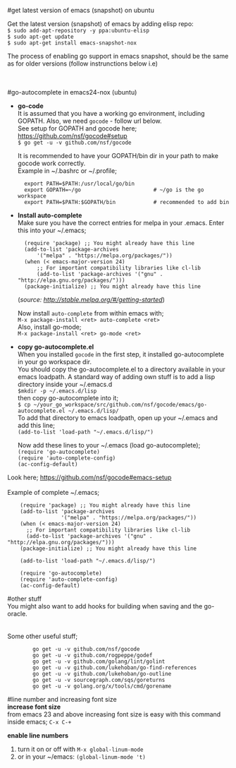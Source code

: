 #get latest version of emacs (snapshot) on ubuntu  

Get the latest version (snapshot) of emacs by adding elisp repo:  
	`$ sudo add-apt-repository -y ppa:ubuntu-elisp`  
	`$ sudo apt-get update`  
	`$ sudo apt-get install emacs-snapshot-nox`

The process of enabling go support in emacs snapshot, should be the same as for older versions (follow instrunctions below i.e)  
<br>
<br>

#go-autocomplete in emacs24-nox (ubuntu)
+ **go-code**  
   It is assumed that you have a working go environment, including GOPATH. Also, we need `gocode` - follow url below.    
   See setup for GOPATH and gocode here; https://github.com/nsf/gocode#setup  
   `$ go get -u -v github.com/nsf/gocode`  

   It is recommended to have your GOPATH/bin dir in your path to make gocode work correctly.  
   Example in ~/.bashrc or ~/.profile;  
   
		export PATH=$PATH:/usr/local/go/bin  
		export GOPATH=~/go                       # ~/go is the go workspace
		export PATH=$PATH:$GOPATH/bin            # recommended to add bin   

+ **Install auto-complete**  
   Make sure you have the correct entries for melpa in your .emacs. Enter this into your ~/.emacs;  

		(require 'package) ;; You might already have this line  
		(add-to-list 'package-archives    
			'("melpa" . "https://melpa.org/packages/"))    
		(when (< emacs-major-version 24)  
			;; For important compatibility libraries like cl-lib  
			(add-to-list 'package-archives '("gnu" . "http://elpa.gnu.org/packages/")))    
		(package-initialize) ;; You might already have this line  
		
	(_source: http://stable.melpa.org/#/getting-started_)
	
	Now install `auto-complete` from within emacs with;  
	`M-x package-install <ret> auto-complete <ret>`  
	Also, install go-mode;  
	`M-x package-install <ret> go-mode <ret>`  

+ **copy go-autocomplete.el**  
   When you installed `gocode` in the first step, it installed go-autocomplete in your go workspace dir.  
   You should copy the go-autocomplete.el to a directory available in your emacs loadpath. A standard way of adding own stuff is to add a lisp directory inside your ~/.emacs.d    
  `$mkdir -p ~/.emacs.d/lisp`  
   then copy go-autocomplete into it;  
   `$ cp ~/your_go_workspace/src/github.com/nsf/gocode/emacs/go-autocomplete.el ~/.emacs.d/lisp/`  
   To add that directory to emacs loadpath, open up your ~/.emacs and add this line;  
   `(add-to-list 'load-path "~/.emacs.d/lisp/")`  
    
   Now add these lines to your ~/.emacs (load go-autocomplete);  
		`(require 'go-autocomplete)`  
		`(require 'auto-complete-config)`  
		`(ac-config-default)` 

Look here; https://github.com/nsf/gocode#emacs-setup  
<br>
Example of complete ~/.emacs;  

		(require 'package) ;; You might already have this line
		(add-to-list 'package-archives
		             '("melpa" . "https://melpa.org/packages/"))
		(when (< emacs-major-version 24)
		  ;; For important compatibility libraries like cl-lib
		  (add-to-list 'package-archives '("gnu" . "http://elpa.gnu.org/packages/")))
		(package-initialize) ;; You might already have this line
		
		(add-to-list 'load-path "~/.emacs.d/lisp/")
		
		(require 'go-autocomplete)
		(require 'auto-complete-config)
		(ac-config-default)





#other stuff  
You might also want to add hooks for building when saving and the go-oracle.  
<br>
<br>
Some other useful stuff;  

			go get -u -v github.com/nsf/gocode  
			go get -u -v github.com/rogpeppe/godef  
			go get -u -v github.com/golang/lint/golint  
			go get -u -v github.com/lukehoban/go-find-references  
			go get -u -v github.com/lukehoban/go-outline  
			go get -u -v sourcegraph.com/sqs/goreturns  
			go get -u -v golang.org/x/tools/cmd/gorename  

#line number and increasing font size  
**increase font size**  
from emacs 23 and above increasing font size is easy with this command inside emacs;
	`C-x C-+`  

**enable line numbers**  
1. turn it on or off with  `M-x global-linum-mode`  
2. or in your ~/emacs: `(global-linum-mode 't)`  


